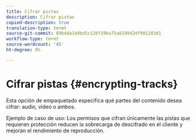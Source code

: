 ```yaml
---
title: Cifrar pistas
description: Cifrar pistas
copied-description: true
translation-type: tm+mt
source-git-commit: 89bdda1d4bd5c126f19ba75a819942df901183d1
workflow-type: tm+mt
source-wordcount: '45'
ht-degree: 0%

---
```



# Cifrar pistas {#encrypting-tracks}

Esta opción de empaquetado especifica qué partes del contenido desea cifrar: audio, vídeo o ambos.

Ejemplo de caso de uso: Los permisos que cifran únicamente las pistas que requieren protección reducen la sobrecarga de descifrado en el cliente y mejoran el rendimiento de reproducción.
